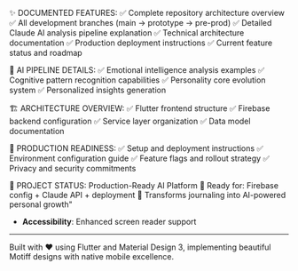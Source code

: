 ✨ DOCUMENTED FEATURES:
✅ Complete repository architecture overview
✅ All development branches (main → prototype → pre-prod)
✅ Detailed Claude AI analysis pipeline explanation
✅ Technical architecture documentation
✅ Production deployment instructions
✅ Current feature status and roadmap

🧠 AI PIPELINE DETAILS:
✅ Emotional intelligence analysis examples
✅ Cognitive pattern recognition capabilities
✅ Personality core evolution system
✅ Personalized insights generation

🏗️ ARCHITECTURE OVERVIEW:
✅ Flutter frontend structure
✅ Firebase backend configuration
✅ Service layer organization
✅ Data model documentation

🚀 PRODUCTION READINESS:
✅ Setup and deployment instructions
✅ Environment configuration guide
✅ Feature flags and rollout strategy
✅ Privacy and security commitments

📱 PROJECT STATUS: Production-Ready AI Platform
🎯 Ready for: Firebase config + Claude API + deployment
🌟 Transforms journaling into AI-powered personal growth"
- **Accessibility**: Enhanced screen reader support

---

Built with ❤️ using Flutter and Material Design 3, implementing beautiful Motiff designs with native mobile excellence.

